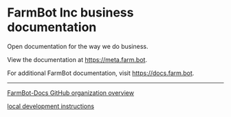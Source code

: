 # FarmBot Inc business documentation

Open documentation for the way we do business.

View the documentation at https://meta.farm.bot.

For additional FarmBot documentation, visit https://docs.farm.bot.

---

[FarmBot-Docs GitHub organization overview](https://github.com/FarmBot-Docs/farmbot-docs/blob/main/docs/overview.md)

[local development instructions](https://github.com/FarmBot-Docs/farmbot-docs/blob/main/docs/development.md)
